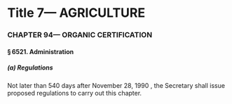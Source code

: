 
# Title 7— AGRICULTURE
### CHAPTER 94— ORGANIC CERTIFICATION
#### § 6521. Administration
##### (a) Regulations

Not later than 540 days after November 28, 1990 , the Secretary shall issue proposed regulations to carry out this chapter.
